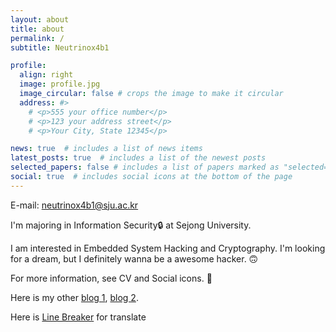 ```yaml
---
layout: about
title: about
permalink: /
subtitle: Neutrinox4b1

profile:
  align: right
  image: profile.jpg
  image_circular: false # crops the image to make it circular
  address: #>
    # <p>555 your office number</p>
    # <p>123 your address street</p>
    # <p>Your City, State 12345</p>

news: true  # includes a list of news items
latest_posts: true  # includes a list of the newest posts
selected_papers: false # includes a list of papers marked as "selected={true}"
social: true  # includes social icons at the bottom of the page
---
```

E-mail: neutrinox4b1@sju.ac.kr

I'm majoring in Information Security🔒 at Sejong University.

I am interested in Embedded System Hacking and Cryptography. I'm looking for a dream, but I definitely wanna be a awesome hacker. 🙃

For more information, see CV and Social icons. 🙂

Here is my other [blog 1](https://thfist-1071.tistory.com), [blog 2](https://neutrinox4b1.tistory.com).

Here is [Line Breaker](https://neutrinox4b1.github.io/RLB/index.html) for translate